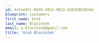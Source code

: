 ```yaml
---
id: 4afee0fc-06f6-4915-9022-6262b0b385de
blueprint: customers
first_name: Uroš
last_name: Blazinšek
email: u.blazinsek@gmail.com
title: 'Uroš Blazinšek'
---
```

